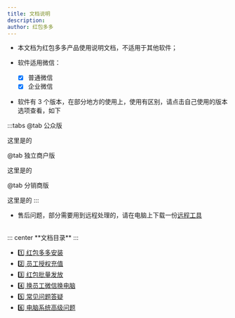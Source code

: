 ```yaml
---
title: 文档说明
description: 
author: 红包多多
---
```

- 本文档为红包多多产品使用说明文档，不适用于其他软件；

- 软件适用微信：
    - [x] 普通微信
    - [x] 企业微信

- 软件有 3 个版本，在部分地方的使用上，使用有区别，请点击自己使用的版本选项查看，如下

:::tabs
@tab 公众版

这里是<Badge text="公众版" type="info" vertical="middle" />的

@tab 独立商户版

这里是<Badge text="独立商户版" type="tip" vertical="middle" />的

@tab 分销商版

这里是<Badge text="分销商版" type="fx" vertical="middle" />的
:::

- 售后问题，部分需要用到远程处理的，请在电脑上下载一份[远程工具](https://www.faqun.cn/todesk)
<br/>
::: center
**文档目录**
:::

- [1️⃣ 红包多多安装](/hbdd/az.md)
- [2️⃣ 员工授权充值](/hbdd/cz.md)
- [3️⃣ 红包批量发放](/hbdd/ff.md)
- [4️⃣ 换员工微信换电脑](/hbdd/hh.md)
- [5️⃣ 常见问题答疑](/hbdd/faq.md)
- [6️⃣ 电脑系统高级问题](/hbdd/upfaq.md)